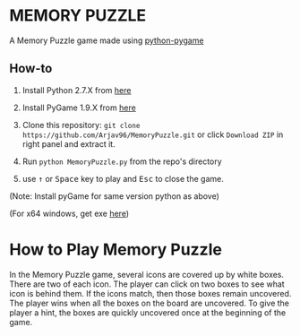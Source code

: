 # MEMORY PUZZLE
A Memory Puzzle game made using [python-pygame](http://www.pygame.org)

How-to
------

1. Install Python 2.7.X from [here](https://www.python.org/download/releases/)

2. Install PyGame 1.9.X from [here](http://www.pygame.org/download.shtml)

3. Clone this repository: `git clone https://github.com/Arjav96/MemoryPuzzle.git` or click `Download ZIP` in right panel and extract it.

4. Run `python MemoryPuzzle.py` from the repo's directory

5. use <kbd>&uarr;</kbd> or <kbd>Space</kbd> key to play and <kbd>Esc</kbd> to close the game.

  (Note: Install pyGame for same version python as above)

  (For x64 windows, get exe [here](http://www.lfd.uci.edu/~gohlke/pythonlibs/#pygame))


# How to Play Memory Puzzle
In the Memory Puzzle game, several icons are covered up by white boxes. There are two of each
icon. The player can click on two boxes to see what icon is behind them. If the icons match, then
those boxes remain uncovered. The player wins when all the boxes on the board are uncovered.
To give the player a hint, the boxes are quickly uncovered once at the beginning of the game.
